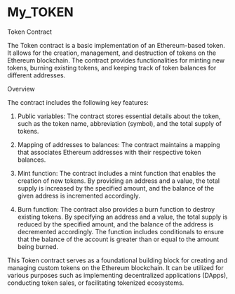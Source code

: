 # My_TOKEN

Token Contract

The Token contract is a basic implementation of an Ethereum-based token. It allows for the creation, management, and destruction of tokens on the Ethereum blockchain. The contract provides functionalities for minting new tokens, burning existing tokens, and keeping track of token balances for different addresses.

Overview

The contract includes the following key features:

 1. Public variables: The contract stores essential details about the token, such as the token name, abbreviation (symbol), and the total supply of tokens.

 2. Mapping of addresses to balances: The contract maintains a mapping that associates Ethereum addresses with their respective token balances.

 3. Mint function: The contract includes a mint function that enables the creation of new tokens. By providing an address and a value, the total supply is increased by the specified amount, and the balance of the given address is incremented accordingly.

 4. Burn function: The contract also provides a burn function to destroy existing tokens. By specifying an address and a value, the total supply is reduced by the specified amount, and the balance of the address is decremented accordingly. The function includes conditionals to ensure that the balance of the account is greater than or equal to the amount being burned.

This Token contract serves as a foundational building block for creating and managing custom tokens on the Ethereum blockchain. It can be utilized for various purposes such as implementing decentralized applications (DApps), conducting token sales, or facilitating tokenized ecosystems.

